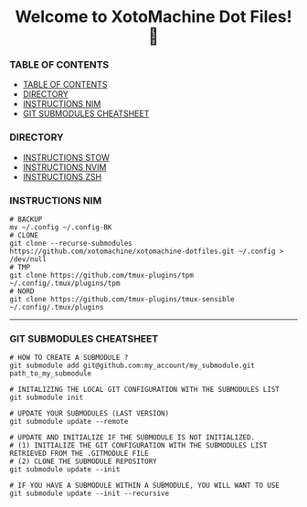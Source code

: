 <h1 align="center">Welcome to XotoMachine Dot Files! 👋</h1>

### TABLE OF CONTENTS

- [TABLE OF CONTENTS](#table-of-contents)
- [DIRECTORY](#directory)
- [INSTRUCTIONS NIM](#instructions-nim)
- [GIT SUBMODULES CHEATSHEET](#git-submodules-cheatsheet)

### DIRECTORY

- [INSTRUCTIONS STOW](./documentation/STOW.md)
- [INSTRUCTIONS NVIM](./nvim/README.md)
- [INSTRUCTIONS ZSH](./zsh/README.md)

### INSTRUCTIONS NIM

```shell
# BACKUP 
mv ~/.config ~/.config-BK
# CLONE
git clone --recurse-submodules https://github.com/xotomachine/xotomachine-dotfiles.git ~/.config > /dev/null
# TMP
git clone https://github.com/tmux-plugins/tpm ~/.config/.tmux/plugins/tpm
# NORD
git clone https://github.com/tmux-plugins/tmux-sensible ~/.config/.tmux/plugins
```

<hr>

### GIT SUBMODULES CHEATSHEET
```
# HOW TO CREATE A SUBMODULE ?
git submodule add git@github.com:my_account/my_submodule.git path_to_my_submodule 

# INITALIZING THE LOCAL GIT CONFIGURATION WITH THE SUBMODULES LIST
git submodule init 

# UPDATE YOUR SUBMODULES (LAST VERSION)
git submodule update --remote 

# UPDATE AND INITIALIZE IF THE SUBMODULE IS NOT INITIALIZED.
# (1) INITIALIZE THE GIT CONFIGURATION WITH THE SUBMODULES LIST RETRIEVED FROM THE .GITMODULE FILE
# (2) CLONE THE SUBMODULE REPOSITORY
git submodule update --init

# IF YOU HAVE A SUBMODULE WITHIN A SUBMODULE, YOU WILL WANT TO USE
git submodule update --init --recursive 
```